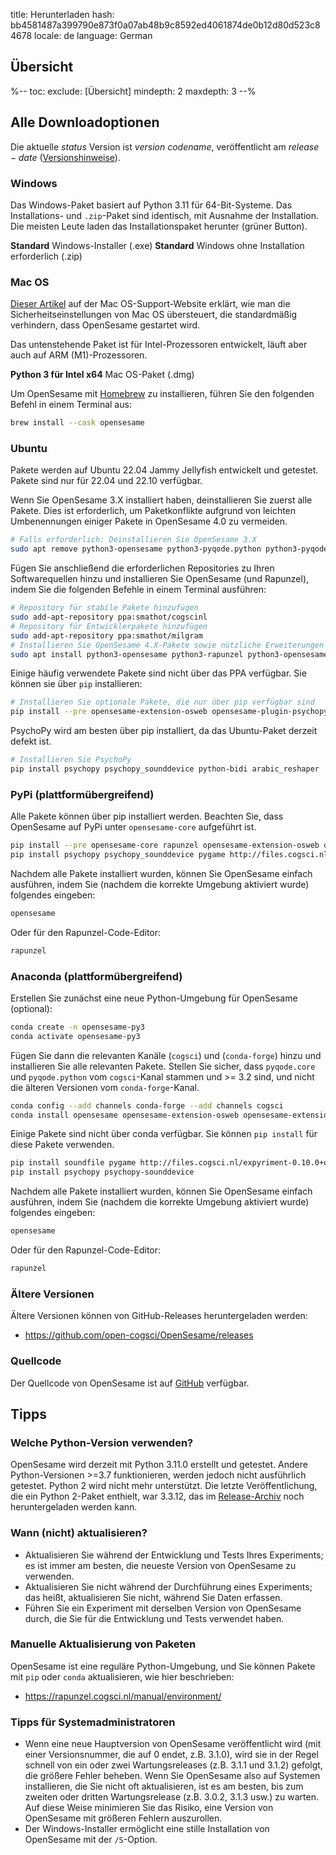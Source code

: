title: Herunterladen
hash: bb4581487a399790e873f0a07ab48b9c8592ed4061874de0b12d80d523c84678
locale: de
language: German

<script>
function startDownload(url) {
	document.getElementById('click-here').href = url
	window.location.href = url
	document.getElementById('download-started').style.display = 'block'
	document.getElementById('download-started').scrollIntoView()
}
</script>

<div class="info-box" id="download-started" markdown="1" style="display:none;">

<h3>Ihr Download sollte in Kürze starten!</h3>

<a role="button" class="btn btn-success btn-align-left" href="https://www.buymeacoffee.com/cogsci">
<span class="glyphicon glyphicon-heart" aria-hidden="true"></span>
Helfen Sie uns, konzentriert zu bleiben und kaufen Sie uns einen Kaffee!
</a>

Kaffee hält uns wach, damit wir kostenlose Software entwickeln und Ihre Fragen im Support-Forum beantworten können!

Klicken Sie <a id="click-here">hier</a>, wenn Ihr Download nicht startet.
</div>


## Übersicht

%--
toc:
 exclude: [Übersicht]
 mindepth: 2
 maxdepth: 3
--%


## Alle Downloadoptionen

Die aktuelle $status$ Version ist $version$ *$codename$*, veröffentlicht am $release-date$ ([Versionshinweise](http://osdoc.cogsci.nl/$branch$/notes/$notes$)).


### Windows

Das Windows-Paket basiert auf Python 3.11 für 64-Bit-Systeme. Das Installations- und `.zip`-Paket sind identisch, mit Ausnahme der Installation. Die meisten Leute laden das Installationspaket herunter (grüner Button).

<a role="button" class="btn btn-success btn-align-left" onclick="startDownload('$url-windows-exe-py3$')">
	<b>Standard</b> Windows-Installer (.exe)
</a>

<a role="button" class="btn btn-default btn-align-left" onclick="startDownload('$url-windows-zip-py3$')">
	<b>Standard</b> Windows ohne Installation erforderlich (.zip)
</a>


### Mac OS

[Dieser Artikel](https://support.apple.com/en-in/guide/mac-help/mh40616/mac) auf der Mac OS-Support-Website erklärt, wie man die Sicherheitseinstellungen von Mac OS übersteuert, die standardmäßig verhindern, dass OpenSesame gestartet wird.

Das untenstehende Paket ist für Intel-Prozessoren entwickelt, läuft aber auch auf ARM (M1)-Prozessoren.

<a role="button" class="btn btn-default btn-align-left" onclick="startDownload('$url-osx-dmg-x64-py3$')">
	<b>Python 3 für Intel x64</b> Mac OS-Paket (.dmg)
</a>

Um OpenSesame mit [Homebrew](https://brew.sh/) zu installieren, führen Sie den folgenden Befehl in einem Terminal aus:

```bash
brew install --cask opensesame
```


### Ubuntu

Pakete werden auf Ubuntu 22.04 Jammy Jellyfish entwickelt und getestet. Pakete sind nur für 22.04 und 22.10 verfügbar.

Wenn Sie OpenSesame 3.X installiert haben, deinstallieren Sie zuerst alle Pakete. Dies ist erforderlich, um Paketkonflikte aufgrund von leichten Umbenennungen einiger Pakete in OpenSesame 4.0 zu vermeiden.

```bash
# Falls erforderlich: Deinstallieren Sie OpenSesame 3.X
sudo apt remove python3-opensesame python3-pyqode.python python3-pyqode.core python3-rapunzel python3-opensesame-extension* python3-opensesame-plugin*
```

Fügen Sie anschließend die erforderlichen Repositories zu Ihren Softwarequellen hinzu und installieren Sie OpenSesame (und Rapunzel), indem Sie die folgenden Befehle in einem Terminal ausführen:

```bash
# Repository für stabile Pakete hinzufügen
sudo add-apt-repository ppa:smathot/cogscinl
# Repository für Entwicklerpakete hinzufügen
sudo add-apt-repository ppa:smathot/milgram
# Installieren Sie OpenSesame 4.X-Pakete sowie nützliche Erweiterungen
sudo apt install python3-opensesame python3-rapunzel python3-opensesame-extension-updater python3-pygaze python3-pygame python3-opensesame-extension-language-server
```

Einige häufig verwendete Pakete sind nicht über das PPA verfügbar. Sie können sie über `pip` installieren:

```bash
# Installieren Sie optionale Pakete, die nur über pip verfügbar sind
pip install --pre opensesame-extension-osweb opensesame-plugin-psychopy opensesame-plugin-media_player_mpy http://files.cogsci.nl/expyriment-0.10.0+opensesame2-py3-none-any.whl
```

PsychoPy wird am besten über pip installiert, da das Ubuntu-Paket derzeit defekt ist.

```bash
# Installieren Sie PsychoPy
pip install psychopy psychopy_sounddevice python-bidi arabic_reshaper
```


### PyPi (plattformübergreifend)

Alle Pakete können über pip installiert werden. Beachten Sie, dass OpenSesame auf PyPi unter `opensesame-core` aufgeführt ist.

```bash
pip install --pre opensesame-core rapunzel opensesame-extension-osweb opensesame-extension-updater opensesame-plugin-psychopy opensesame-plugin-media_player_mpy
pip install psychopy psychopy_sounddevice pygame http://files.cogsci.nl/expyriment-0.10.0+opensesame2-py3-none-any.whl https://github.com/smathot/PyGaze/releases/download/prerelease%2F0.8.0a3/python_pygaze-0.8.0a3-py3-none-any.whl
```

Nachdem alle Pakete installiert wurden, können Sie OpenSesame einfach ausführen, indem Sie (nachdem die korrekte Umgebung aktiviert wurde) folgendes eingeben:

```bash
opensesame
```

Oder für den Rapunzel-Code-Editor:

```bash
rapunzel
```


### Anaconda (plattformübergreifend)

Erstellen Sie zunächst eine neue Python-Umgebung für OpenSesame (optional):

```bash
conda create -n opensesame-py3
conda activate opensesame-py3
```

Fügen Sie dann die relevanten Kanäle (`cogsci`) und (`conda-forge`) hinzu und installieren Sie alle relevanten Pakete. Stellen Sie sicher, dass `pyqode.core` und `pyqode.python` vom `cogsci`-Kanal stammen und >= 3.2 sind, und nicht die älteren Versionen vom `conda-forge`-Kanal.

```bash
conda config --add channels conda-forge --add channels cogsci
conda install opensesame opensesame-extension-osweb opensesame-extension-updater opensesame-plugin-psychopy rapunzel pygaze qtconsole pyqtwebengine wxpython
```

Einige Pakete sind nicht über conda verfügbar. Sie können `pip install` für diese Pakete verwenden.

```bash
pip install soundfile pygame http://files.cogsci.nl/expyriment-0.10.0+opensesame2-py3-none-any.whl
pip install psychopy psychopy-sounddevice
```

Nachdem alle Pakete installiert wurden, können Sie OpenSesame einfach ausführen, indem Sie (nachdem die korrekte Umgebung aktiviert wurde) folgendes eingeben:

```bash
opensesame
```

Oder für den Rapunzel-Code-Editor:

```bash
rapunzel
```


### Ältere Versionen

Ältere Versionen können von GitHub-Releases heruntergeladen werden:

- <https://github.com/open-cogsci/OpenSesame/releases>


### Quellcode

Der Quellcode von OpenSesame ist auf [GitHub](https://github.com/open-cogsci/OpenSesame) verfügbar.


## Tipps


### Welche Python-Version verwenden?

OpenSesame wird derzeit mit Python 3.11.0 erstellt und getestet. Andere Python-Versionen >=3.7 funktionieren, werden jedoch nicht ausführlich getestet. Python 2 wird nicht mehr unterstützt. Die letzte Veröffentlichung, die ein Python 2-Paket enthielt, war 3.3.12, das im [Release-Archiv](https://github.com/open-cogsci/OpenSesame/releases/tag/release%2F3.3.12) noch heruntergeladen werden kann.


### Wann (nicht) aktualisieren?

- Aktualisieren Sie während der Entwicklung und Tests Ihres Experiments; es ist immer am besten, die neueste Version von OpenSesame zu verwenden.
- Aktualisieren Sie nicht während der Durchführung eines Experiments; das heißt, aktualisieren Sie nicht, während Sie Daten erfassen.
- Führen Sie ein Experiment mit derselben Version von OpenSesame durch, die Sie für die Entwicklung und Tests verwendet haben.


### Manuelle Aktualisierung von Paketen

OpenSesame ist eine reguläre Python-Umgebung, und Sie können Pakete mit `pip` oder `conda` aktualisieren, wie hier beschrieben:

- <https://rapunzel.cogsci.nl/manual/environment/>


### Tipps für Systemadministratoren

- Wenn eine neue Hauptversion von OpenSesame veröffentlicht wird (mit einer Versionsnummer, die auf 0 endet, z.B. 3.1.0), wird sie in der Regel schnell von ein oder zwei Wartungsreleases (z.B. 3.1.1 und 3.1.2) gefolgt, die größere Fehler beheben. Wenn Sie OpenSesame also auf Systemen installieren, die Sie nicht oft aktualisieren, ist es am besten, bis zum zweiten oder dritten Wartungsrelease (z.B. 3.0.2, 3.1.3 usw.) zu warten. Auf diese Weise minimieren Sie das Risiko, eine Version von OpenSesame mit größeren Fehlern auszurollen.
- Der Windows-Installer ermöglicht eine stille Installation von OpenSesame mit der `/S`-Option.
